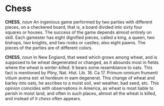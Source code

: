 # Chess

**CHESS**, _noun_ An ingenious game performed by two parties with different pieces, on a checkered board, that is, a board divided into sixty four squares or houses. The success of the game depends almost entirely on skill. Each gamester has eight dignified pieces, called a king, a queen, two bishops, two knights, and two rooks or castles; also eight pawns. The pieces of the parties are of different colors.

**CHESS**, _noun_ In New England, that weed which grows among wheat, and is supposed to be wheat degenerated or changed, as it abounds most in fields where the wheat is winter-killed. It bears some resemblance to oats. This fact is mentioned by Pliny, Nat. Hist. Lib. 18. Ca 17. Primum omnium frumenti vitium avena est: et hordeum in eam degenerat. This change of wheat and barley into oats, he ascribes to a moist soil, wet weather, bad seed, etc. This opinion coincides with observations in America, as wheat is most liable to perish in moist land, and often in such places, almost all the wheat is killed, and instead of it _chess_ often appears.